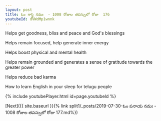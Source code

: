 ```yaml
---
layout: post
title: ఓం శాస్త్రి నమః  - 1008 రోజుల తపస్సులో రోజు  176
youtubeId: dVWdMp1wnnk
---
```

 
 
Helps get goodness, bliss and peace and God's blessings
 
Helps remain focused, help generate inner energy 
 
Helps boost physical and mental health 
 
Helps remain grounded and generates a sense of gratitude towards the greater power 
 
Helps reduce bad karma
 
How to learn English in your sleep for telugu people
 
 
 
 


{% include youtubePlayer.html id=page.youtubeId %}
 
[Next]({{ site.baseurl }}{% link split1/_posts/2019-07-30-ఓం పనాయ నమః  - 1008 రోజుల తపస్సులో రోజు  177.md%})
 
